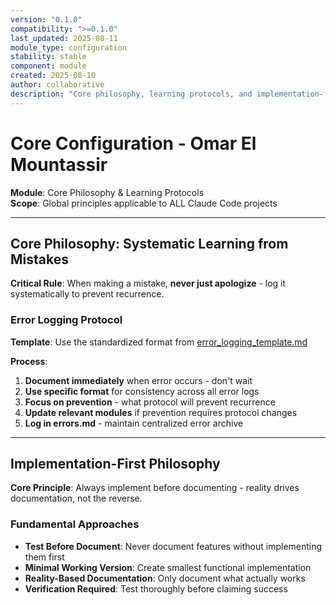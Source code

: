 ```yaml
---
version: "0.1.0"
compatibility: ">=0.1.0"
last_updated: 2025-08-11
module_type: configuration
stability: stable
component: module
created: 2025-08-10
author: collaborative
description: "Core philosophy, learning protocols, and implementation-first approach"
---
```


# Core Configuration - Omar El Mountassir

**Module**: Core Philosophy & Learning Protocols  
**Scope**: Global principles applicable to ALL Claude Code projects  

---

## Core Philosophy: Systematic Learning from Mistakes

**Critical Rule**: When making a mistake, **never just apologize** - log it systematically to prevent recurrence.

### Error Logging Protocol

**Template**: Use the standardized format from [error_logging_template.md](../../templates/logging/errors/error_logging_template.md)

**Process**:

1. **Document immediately** when error occurs - don't wait
2. **Use specific format** for consistency across all error logs  
3. **Focus on prevention** - what protocol will prevent recurrence
4. **Update relevant modules** if prevention requires protocol changes
5. **Log in errors.md** - maintain centralized error archive

---

## Implementation-First Philosophy

**Core Principle**: Always implement before documenting - reality drives documentation, not the reverse.

### Fundamental Approaches

- **Test Before Document**: Never document features without implementing them first
- **Minimal Working Version**: Create smallest functional implementation  
- **Reality-Based Documentation**: Only document what actually works
- **Verification Required**: Test thoroughly before claiming success
